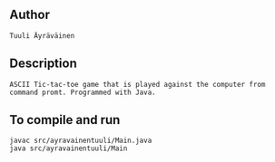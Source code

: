 ## Author
	Tuuli Äyräväinen
	
## Description
	ASCII Tic-tac-toe game that is played against the computer from command promt. Programmed with Java.
	
## To compile and run
	javac src/ayravainentuuli/Main.java
	java src/ayravainentuuli/Main
